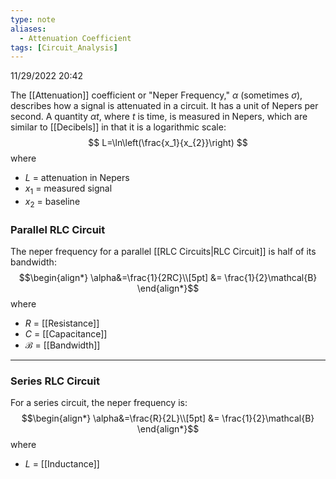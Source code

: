 ```yaml
---
type: note
aliases:
  - Attenuation Coefficient
tags: [Circuit_Analysis]
---
```

11/29/2022 20:42

  

The [[Attenuation]] coefficient or "Neper Frequency," $\alpha$ (sometimes $\sigma$), describes how a signal is attenuated in a circuit. It has a unit of Nepers per second. A quantity $\alpha t$, where $t$ is time, is measured in Nepers, which are similar to [[Decibels]] in that it is a logarithmic scale: 
$$
L=\ln\left(\frac{x_1}{x_{2}}\right)
$$
where
- $L$ = attenuation in Nepers
- $x_1$ = measured signal
- $x_2$ = baseline

### Parallel RLC Circuit
The neper frequency for a parallel [[RLC Circuits|RLC Circuit]] is half of its bandwidth:
$$\begin{align*}
\alpha&=\frac{1}{2RC}\\[5pt]
&= \frac{1}{2}\mathcal{B}
\end{align*}$$
where
- $R$ = [[Resistance]]
- $C$ = [[Capacitance]]
- $\mathcal{B}$ = [[Bandwidth]]

---

### Series RLC Circuit
For a series circuit, the neper frequency is:
$$\begin{align*}
\alpha&=\frac{R}{2L}\\[5pt]
&= \frac{1}{2}\mathcal{B}
\end{align*}$$
where
- $L$ = [[Inductance]]

